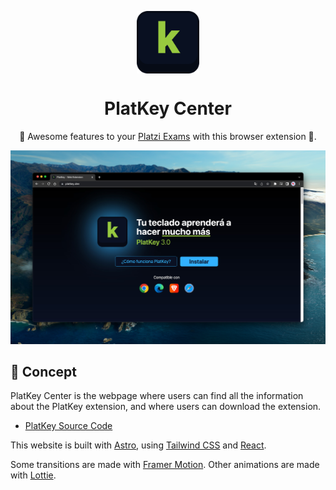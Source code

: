 <p align="center">
  <img
    src=".github/icon.png"
    align="center"
    width="100"
    alt="PlatKey Center"
    title="PlatKey Center"
  />
  <h1 align="center">PlatKey Center</h1>
</p>

<p align="center">
  🚀 Awesome features to your <a href="https://platzi.com">Platzi Exams</a> with this browser extension 🦉.</p>
</p>

![Demo of PlatKey](./.github/preview.jpg)

## 🚀 Concept

PlatKey Center is the webpage where users can find all the information about the PlatKey extension, and where users can download the extension.

- [PlatKey Source Code](https://github.com/360macky/platkey)

This website is built with [Astro](https://astro.build/), using [Tailwind CSS](https://tailwindcss.com/) and [React](https://reactjs.org/).

Some transitions are made with [Framer Motion](https://www.framer.com/motion/). Other animations are made with [Lottie](https://lottiefiles.com/).
